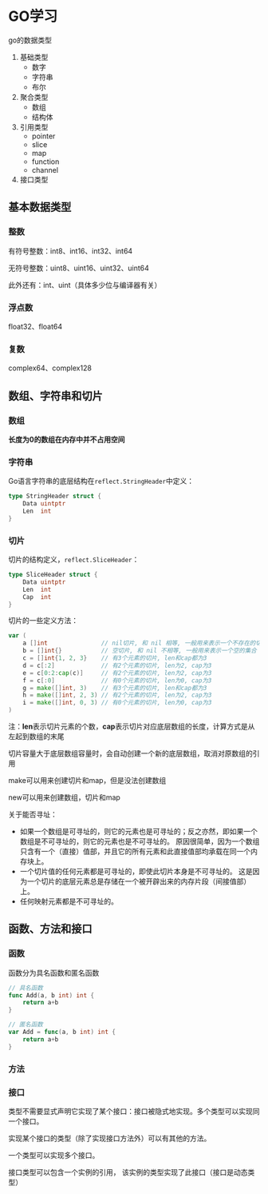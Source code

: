 # GO学习

go的数据类型

1. 基础类型
   - 数字
   - 字符串
   - 布尔
2. 聚合类型
   - 数组
   - 结构体
3. 引用类型
   - pointer
   - slice
   - map
   - function
   - channel
4. 接口类型

## 基本数据类型

### 整数

有符号整数：int8、int16、int32、int64

无符号整数：uint8、uint16、uint32、uint64

此外还有：int、uint（具体多少位与编译器有关）



### 浮点数

float32、float64



### 复数

complex64、complex128



## 数组、字符串和切片

### 数组

**长度为0的数组在内存中并不占用空间**



### 字符串

Go语言字符串的底层结构在`reflect.StringHeader`中定义：

```go
type StringHeader struct {
    Data uintptr
    Len  int
}
```



### 切片

切片的结构定义，`reflect.SliceHeader`：

```go
type SliceHeader struct {
    Data uintptr
    Len  int
    Cap  int
}
```

切片的一些定义方法：

```go
var (
    a []int               // nil切片, 和 nil 相等, 一般用来表示一个不存在的切片
    b = []int{}           // 空切片, 和 nil 不相等, 一般用来表示一个空的集合
    c = []int{1, 2, 3}    // 有3个元素的切片, len和cap都为3
    d = c[:2]             // 有2个元素的切片, len为2, cap为3
    e = c[0:2:cap(c)]     // 有2个元素的切片, len为2, cap为3
    f = c[:0]             // 有0个元素的切片, len为0, cap为3
    g = make([]int, 3)    // 有3个元素的切片, len和cap都为3
    h = make([]int, 2, 3) // 有2个元素的切片, len为2, cap为3
    i = make([]int, 0, 3) // 有0个元素的切片, len为0, cap为3
)
```

注：**len**表示切片元素的个数，**cap**表示切片对应底层数组的长度，计算方式是从左起到数组的末尾

切片容量大于底层数组容量时，会自动创建一个新的底层数组，取消对原数组的引用



make可以用来创建切片和map，但是没法创建数组

new可以用来创建数组，切片和map



关于能否寻址：

- 如果一个数组是可寻址的，则它的元素也是可寻址的；反之亦然，即如果一个数组是不可寻址的，则它的元素也是不可寻址的。 原因很简单，因为一个数组只含有一个（直接）值部，并且它的所有元素和此直接值部均承载在同一个内存块上。
- 一个切片值的任何元素都是可寻址的，即使此切片本身是不可寻址的。 这是因为一个切片的底层元素总是存储在一个被开辟出来的内存片段（间接值部）上。
- 任何映射元素都是不可寻址的。

## 函数、方法和接口

### 函数

函数分为具名函数和匿名函数

```go
// 具名函数
func Add(a, b int) int {
    return a+b
}

// 匿名函数
var Add = func(a, b int) int {
    return a+b
}
```

### 方法



### 接口

类型不需要显式声明它实现了某个接口：接口被隐式地实现。多个类型可以实现同一个接口。

实现某个接口的类型（除了实现接口方法外）可以有其他的方法。

一个类型可以实现多个接口。

接口类型可以包含一个实例的引用， 该实例的类型实现了此接口（接口是动态类型）



